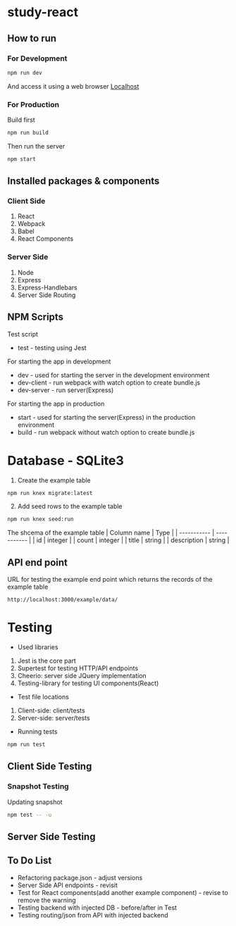 # study-react

## How to run

### For Development

```sh 
npm run dev
```

And access it using a web browser [Localhost](http://localhost:3000/)

### For Production

Build first 
```sh
npm run build
```
Then run the server
```sh
npm start
```

## Installed packages & components

### Client Side

1. React
1. Webpack
1. Babel
1. React Components

### Server Side

1. Node
1. Express
1. Express-Handlebars
1. Server Side Routing

## NPM Scripts

Test script
* test - testing using Jest
  
For starting the app in development  
* dev - used for starting the server in the development environment  
* dev-client - run webpack with watch option to create bundle.js  
* dev-server - run server(Express)  

For starting the app in production  
* start - used for starting the server(Express) in the production environment  
* build - run webpack without watch option to create bundle.js  

# Database - SQLite3

1. Create the example table
```sh
npm run knex migrate:latest
```
2. Add seed rows to the example table
```sh
npm run knex seed:run
```
The shcema of the example table
| Column name | Type |
| ----------- | ----------- |
| id | integer |
| count | integer |
| title | string |
| description | string |

## API end point

URL for testing the example end point which returns the records of the example table
```
http://localhost:3000/example/data/
```

# Testing

* Used libraries
1. Jest is the core part
1. Supertest for testing HTTP/API endpoints
1. Cheerio: server side JQuery implementation
1. Testing-library for testing UI components(React)
* Test file locations
1. Client-side: client/tests
1. Server-side: server/tests
* Running tests
```sh
npm run test
```
## Client Side Testing
### Snapshot Testing
Updating snapshot

```sh
npm test -- -u
```

## Server Side Testing

## To Do List

* Refactoring package.json - adjust versions
* Server Side API endpoints - revisit
* Test for React components(add another example component) - revise to remove the warning
* Testing backend with injected DB - before/after in Test
* Testing routing/json from API with injected backend
